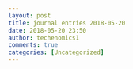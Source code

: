 ```yaml
---
layout: post
title: journal entries 2018-05-20
date: 2018-05-20 23:50
author: techenomics1
comments: true
categories: [Uncategorized]
---
```

